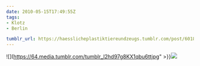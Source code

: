 ```yaml
---
date: 2010-05-15T17:49:55Z
tags:
- Klotz
- Berlin

tumblr_url: https://haesslicheplastiktiereundzeugs.tumblr.com/post/601838540
---
```

![](https://64.media.tumblr.com/tumblr_l2hd97g8KX1qbu6ttjpg" >}}![](https://64.media.tumblr.com/tumblr_l2hd9kUxoq1qbu6tt.jpg)

